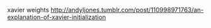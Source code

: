
xavier weights
http://andyljones.tumblr.com/post/110998971763/an-explanation-of-xavier-initialization
